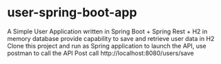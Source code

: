 # user-spring-boot-app
A Simple User Application written in Spring Boot + Spring Rest + H2 in memory database provide 
capability to save and retrieve user data in H2
Clone this project and run as Spring application to launch the API, use postman to call the API
Post call http://localhost:8080/users/save
